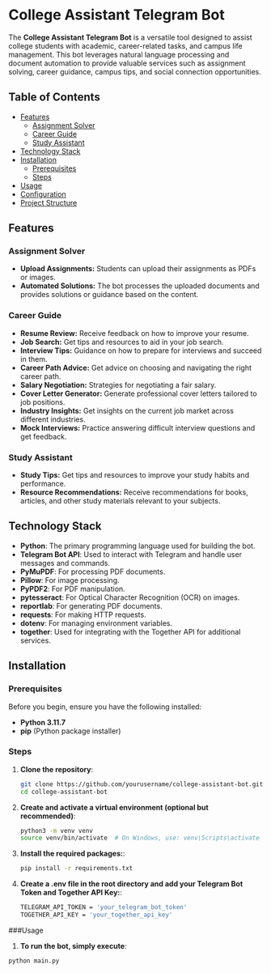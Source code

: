 # College Assistant Telegram Bot

The **College Assistant Telegram Bot** is a versatile tool designed to assist college students with academic, career-related tasks, and campus life management. This bot leverages natural language processing and document automation to provide valuable services such as assignment solving, career guidance, campus tips, and social connection opportunities.

## Table of Contents
- [Features](#features)
  - [Assignment Solver](#assignment-solver)
  - [Career Guide](#career-guide)
  - [Study Assistant](#study-assistant)
- [Technology Stack](#technology-stack)
- [Installation](#installation)
  - [Prerequisites](#prerequisites)
  - [Steps](#steps)
- [Usage](#usage)
- [Configuration](#configuration)
- [Project Structure](#project-structure)

## Features

### Assignment Solver
- **Upload Assignments:** Students can upload their assignments as PDFs or images.
- **Automated Solutions:** The bot processes the uploaded documents and provides solutions or guidance based on the content.

### Career Guide
- **Resume Review:** Receive feedback on how to improve your resume.
- **Job Search:** Get tips and resources to aid in your job search.
- **Interview Tips:** Guidance on how to prepare for interviews and succeed in them.
- **Career Path Advice:** Get advice on choosing and navigating the right career path.
- **Salary Negotiation:** Strategies for negotiating a fair salary.
- **Cover Letter Generator:** Generate professional cover letters tailored to job positions.
- **Industry Insights:** Get insights on the current job market across different industries.
- **Mock Interviews:** Practice answering difficult interview questions and get feedback.

### Study Assistant
- **Study Tips:** Get tips and resources to improve your study habits and performance.
- **Resource Recommendations:** Receive recommendations for books, articles, and other study materials relevant to your subjects.

## Technology Stack
- **Python**: The primary programming language used for building the bot.
- **Telegram Bot API**: Used to interact with Telegram and handle user messages and commands.
- **PyMuPDF**: For processing PDF documents.
- **Pillow**: For image processing.
- **PyPDF2**: For PDF manipulation.
- **pytesseract**: For Optical Character Recognition (OCR) on images.
- **reportlab**: For generating PDF documents.
- **requests**: For making HTTP requests.
- **dotenv**: For managing environment variables.
- **together**: Used for integrating with the Together API for additional services.

## Installation

### Prerequisites
Before you begin, ensure you have the following installed:
- **Python 3.11.7**
- **pip** (Python package installer)

### Steps
1. **Clone the repository**:
   ```bash
   git clone https://github.com/yourusername/college-assistant-bot.git
   cd college-assistant-bot
2. **Create and activate a virtual environment (optional but recommended)**:
   ```bash
   python3 -m venv venv
   source venv/bin/activate  # On Windows, use: venv\Scripts\activate

3. **Install the required packages:**:
    ```bash
    pip install -r requirements.txt

4. **Create a .env file in the root directory and add your Telegram Bot Token and Together API Key:**:
    ```bash
    TELEGRAM_API_TOKEN = 'your_telegram_bot_token'
    TOGETHER_API_KEY = 'your_together_api_key'


###Usage
1. **To run the bot, simply execute**:
  ```bash
  python main.py
